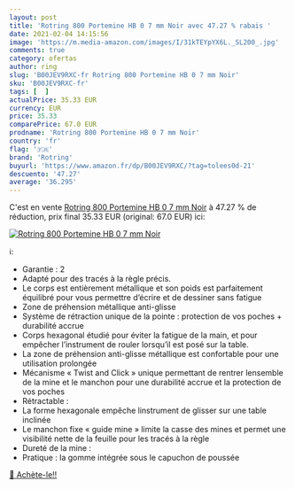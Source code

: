 ```yaml
---
layout: post
title: 'Rotring 800 Portemine HB 0 7 mm Noir avec 47.27 % rabais '
date: 2021-02-04 14:15:56
image: 'https://m.media-amazon.com/images/I/31kTEYpYX6L._SL200_.jpg'
comments: true
category: ofertas
author: ring
slug: 'B00JEV9RXC-fr Rotring 800 Portemine HB 0 7 mm Noir'
sku: 'B00JEV9RXC-fr'
tags: [  ]
actualPrice: 35.33 EUR
currency: EUR
price: 35.33
comparePrice: 67.0 EUR
prodname: 'Rotring 800 Portemine HB 0 7 mm Noir'
country: 'fr'
flag: '🇫🇷'
brand: 'Rotring'
buyurl: 'https://www.amazon.fr/dp/B00JEV9RXC/?tag=tolees0d-21'
descuento: '47.27'
average: '36.295'
---
```


C'est en vente [Rotring 800 Portemine HB 0 7 mm Noir](https://www.amazon.fr/dp/B00JEV9RXC/?tag=tolees0d-21)  à  47.27 % de réduction, prix final  35.33 EUR (original: 67.0 EUR) ici:

[![Rotring 800 Portemine HB 0 7 mm Noir](https://m.media-amazon.com/images/I/31kTEYpYX6L._SL200_.jpg)](https://www.amazon.fr/dp/B00JEV9RXC/?tag=tolees0d-21)

ℹ️:

- Garantie : 2
- Adapté pour des tracés à la règle précis.
- Le corps est entièrement métallique et son poids est parfaitement équilibré pour vous permettre d’écrire et de dessiner sans fatigue
- Zone de préhension métallique anti-glisse
- Système de rétraction unique de la pointe : protection de vos poches + durabilité accrue
- Corps hexagonal étudié pour éviter la fatigue de la main, et pour empêcher l’instrument de rouler lorsqu’il est posé sur la table.
- La zone de préhension anti-glisse métallique est confortable pour une utilisation prolongée
- Mécanisme « Twist and Click » unique permettant de rentrer lensemble de la mine et le manchon pour une durabilité accrue et la protection de vos poches
- Rétractable :
- La forme hexagonale empêche linstrument de glisser sur une table inclinée
- Le manchon fixe « guide mine » limite la casse des mines et permet une visibilité nette de la feuille pour les tracés à la règle
- Dureté de la mine :
- Pratique : la gomme intégrée sous le capuchon de poussée

[🛒 Achète-le!!](https://www.amazon.fr/dp/B00JEV9RXC/?tag=tolees0d-21)

